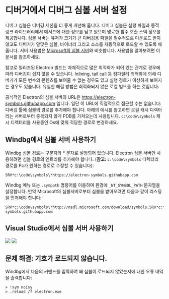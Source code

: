# 디버거에서 디버그 심볼 서버 설정

디버그 심볼은 디버깅 세션을 더 좋게 개선해 줍니다. 디버그 심볼은 실행 파일과 동적 링크 라이브러리에서 메서드에 대한 정보를 담고 있으며 명료한 함수 호출 스텍 정보를 제공합니다. 심볼 서버는 유저가 크기가 큰 디버깅용 파일을 필수적으로 다운로드 받지 않고도 디버거가 알맞은 심볼, 바이너리 그리고 소스를 자동적으로 로드할 수 있도록 해줍니다. 서버 사용법은 [Microsoft의 심볼 서버](http://support.microsoft.com/kb/311503)와 비슷합니다. 사용법을 알아보려면 이 문서를 참조하세요.

참고로 릴리즈된 Electron 빌드는 자체적으로 많은 최적화가 되어 있는 관계로 경우에 따라 디버깅이 쉽지 않을 수 있습니다. Inlining, tail call 등 컴파일러 최적화에 의해 디버거가 모든 변수의 콘텐츠를 보여줄 수 없는 경우도 있고 실행 경로가 이상하게 보여지는 경우도 있습니다. 유일한 해결 방법은 최적화되지 않은 로컬 빌드를 하는 것입니다.

공식적인 Electron의 심볼 서버의 URL은 https://electron-symbols.githubapp.com 입니다. 일단 이 URL에 직접적으로 접근할 수는 없습니다: 디버깅 툴에 심볼의 경로를 추가해야 합니다. 아래의 예시를 참고하면 로컬 캐시 디렉터리는 서버로부터 중복되지 않게 PDB를 가져오는데 사용됩니다. `c:\code\symbols` 캐시 디렉터리를 사용중인 Os에 맞춰 적당한 경로로 변경하세요.

## Windbg에서 심볼 서버 사용하기

Windbg 심볼 경로는 구분자와 * 문자로 설정되어 있습니다. Electron 심볼 서버만 사용하려면 심볼 경로의 엔트리를 추가해야 합니다. (**참고:** `c:\code\symbols` 디렉터리 경로를 Pc가 원하는 경로로 수정할 수 있습니다):

    SRV*c:\code\symbols\*https://electron-symbols.githubapp.com
    

Windbg 메뉴 또는 `.sympath` 명령어를 이용하여 환경에 `_NT_SYMBOL_PATH` 문자열을 설정합니다. 만약 Microsoft의 심볼서버로부터 심볼을 받아오려면 다음과 같이 리스팅을 먼저해야 합니다:

    SRV*c:\code\symbols\*http://msdl.microsoft.com/download/symbols;SRV*c:\code\symbols\*https://electron-symbols.githubapp.com
    

## Visual Studio에서 심볼 서버 사용하기

<img src='https://mdn.mozillademos.org/files/733/symbol-server-vc8express-menu.jpg' /> <img src='https://mdn.mozillademos.org/files/2497/2005_options.gif' />

## 문제 해결: 기호가 로드되지 않습니다.

Windbg에서 다음의 커맨드를 입력하여 왜 심볼이 로드되지 않았는지에 대한 오류 내역을 출력합니다:

    > !sym noisy
    > .reload /f electron.exe